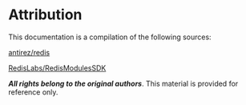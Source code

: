 # Attribution

This documentation is a compilation of the following sources:

[antirez/redis](https://github.com/antirez/redis/tree/unstable/src/modules)

[RedisLabs/RedisModulesSDK](https://github.com/RedisLabs/RedisModulesSDK)

___All rights belong to the original authors___. This material is provided for reference only.